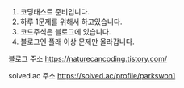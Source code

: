 1. 코딩태스트 준비입니다.
2. 하루 1문제를 위해서 하고있습니다.
3. 코드주석은 블로그에 있습니다.
4. 블로그엔 플래 이상 문제만 올라갑니다.

블로그 주소
https://naturecancoding.tistory.com/

solved.ac 주소
https://solved.ac/profile/parkswon1